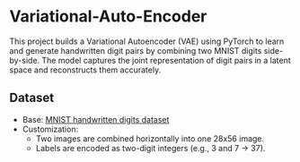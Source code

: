 # Variational-Auto-Encoder
This project builds a Variational Autoencoder (VAE) using PyTorch to learn and generate handwritten digit pairs by combining two MNIST digits side-by-side. The model captures the joint representation of digit pairs in a latent space and reconstructs them accurately.
## Dataset

- Base: [MNIST handwritten digits dataset](http://yann.lecun.com/exdb/mnist/)
- Customization:
  - Two images are combined horizontally into one 28x56 image.
  - Labels are encoded as two-digit integers (e.g., 3 and 7 → 37).
 
